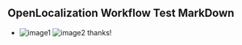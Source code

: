 ## OpenLocalization Workflow Test MarkDown
* ![image1](.\6809a36d-22f3-4b4b-93e1-f17256f8ecf3.png)   ![image2](.\5fabb73f-d69e-4802-bf8e-6f7fd29c6902.png) 
thanks!